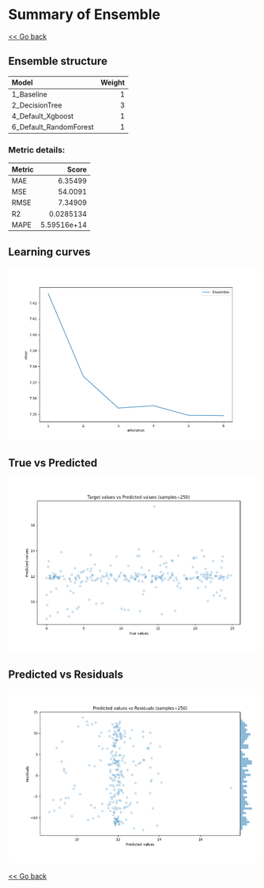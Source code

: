 # Summary of Ensemble

[<< Go back](../README.md)


## Ensemble structure
| Model                  |   Weight |
|:-----------------------|---------:|
| 1_Baseline             |        1 |
| 2_DecisionTree         |        3 |
| 4_Default_Xgboost      |        1 |
| 6_Default_RandomForest |        1 |

### Metric details:
| Metric   |        Score |
|:---------|-------------:|
| MAE      |  6.35499     |
| MSE      | 54.0091      |
| RMSE     |  7.34909     |
| R2       |  0.0285134   |
| MAPE     |  5.59516e+14 |



## Learning curves
![Learning curves](learning_curves.png)
## True vs Predicted

![True vs Predicted](true_vs_predicted.png)


## Predicted vs Residuals

![Predicted vs Residuals](predicted_vs_residuals.png)



[<< Go back](../README.md)
